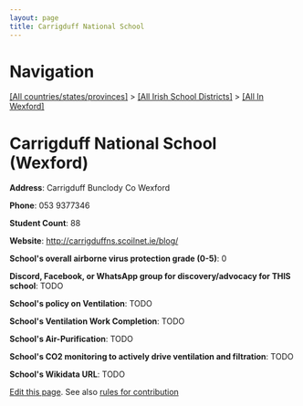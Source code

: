 ```yaml
---
layout: page
title: Carrigduff National School
---
```

# Navigation

[[All countries/states/provinces]](../../..) > [[All Irish School Districts]](../..) > [[All In Wexford]](..)

# Carrigduff National School (Wexford)

**Address**: Carrigduff Bunclody Co Wexford

**Phone**: 053 9377346

**Student Count**: 88

**Website**: <http://carrigduffns.scoilnet.ie/blog/>

**School's overall airborne virus protection grade (0-5)**: 0

**Discord, Facebook, or WhatsApp group for discovery/advocacy for THIS school**: TODO

**School's policy on Ventilation**: TODO

**School's Ventilation Work Completion**: TODO

**School's Air-Purification**: TODO

**School's CO2 monitoring to actively drive ventilation and filtration**: TODO

**School's Wikidata URL**: TODO


[Edit this page](https://github.com/ventilate-schools/Ireland/edit/main/./Wexford/Carrigduff_National_School.md). See also [rules for contribution](../../../contribution-rules/)